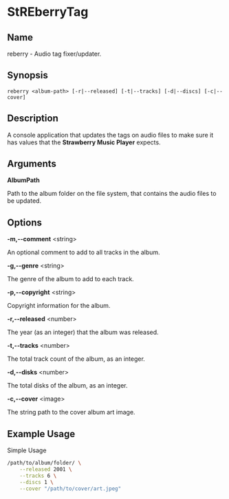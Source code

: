 # StREberryTag

## Name

reberry - Audio tag fixer/updater.

## Synopsis

`reberry <album-path> [-r|--released] [-t|--tracks] [-d|--discs] [-c|--cover]`

## Description

A console application that updates the tags on audio files to make sure it has values that the **Strawberry Music Player** expects.

## Arguments

**AlbumPath**

Path to the album folder on the file system, that contains the audio files to be updated.

## Options

**-m,--comment** \<string\>

An optional comment to add to all tracks in the album.

**-g,--genre** \<string\>

The genre of the album to add to each track.

**-p,--copyright** \<string\>

Copyright information for the album.

**-r,--released** \<number\>

The year (as an integer) that the album was released.

**-t,--tracks** \<number\>

The total track count of the album, as an integer.

**-d,--disks** \<number\>

The total disks of the album, as an integer.

**-c,--cover** \<image\>

The string path to the cover album art image.

## Example Usage

Simple Usage

```bash
/path/to/album/folder/ \
    --released 2001 \
    --tracks 6 \
    --discs 1 \
    --cover "/path/to/cover/art.jpeg"
```
